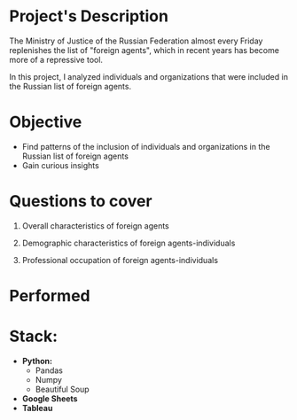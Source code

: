 # Project's Description
The Ministry of Justice of the Russian Federation almost every Friday replenishes the list of "foreign agents", which in recent years has become more of a repressive tool. 

In this project, I analyzed individuals and organizations that were included in the Russian list of foreign agents.

# Objective
* Find patterns of the inclusion of individuals and organizations in the Russian list of foreign agents
* Gain curious insights

# Questions to cover
1. Overall characteristics of foreign agents

2. Demographic characteristics of foreign agents-individuals

3. Professional occupation of foreign agents-individuals

# Performed

# Stack:

* **Python:**
  * Pandas
  * Numpy
  * Beautiful Soup
* **Google Sheets**
* **Tableau**
